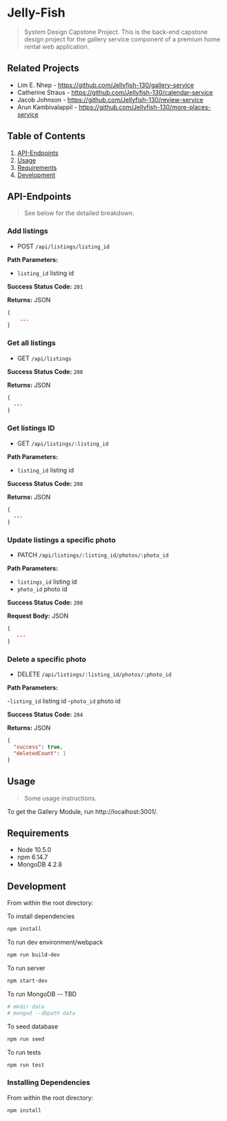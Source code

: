 # Jelly-Fish

> System Design Capstone Project. This is the back-end capstone design project for the gallery service component of a premium home rental web application.

## Related Projects

- Lim E. Nhep - https://github.com/Jellyfish-130/gallery-service
- Catherine Straus - https://github.com/Jellyfish-130/calendar-service
- Jacob Johnson - https://github.com/Jellyfish-130/review-service
- Arun Kambivalappil - https://github.com/Jellyfish-130/more-places-service

## Table of Contents

1. [API-Endpoints](#API-Endpoints)
2. [Usage](#Usage)
3. [Requirements](#requirements)
4. [Development](#development)

## API-Endpoints

> See below for the detailed breakdown.

### Add listings

- POST `/api/listings/listing_id`

**Path Parameters:**

- `listing_id` listing id

**Success Status Code:** `201`

**Returns:** JSON

```json
{
    ...
}
```

### Get all listings

- GET `/api/listings`

**Success Status Code:** `200`

**Returns:** JSON

```json
{
  ...
}
```

### Get listings ID

- GET `/api/listings/:listing_id`

**Path Parameters:**

- `listing_id` listing id

**Success Status Code:** `200`

**Returns:** JSON

```json
{
  ...
}
```

### Update listings a specific photo

- PATCH `/api/listings/:listing_id/photos/:photo_id`

**Path Parameters:**

- `listings_id` listing id
- `photo_id` photo id

**Success Status Code:** `200`

**Request Body:** JSON

```json
{
   ...
}
```

### Delete a specific photo

- DELETE `/api/listings/:listing_id/photos/:photo_id`

**Path Parameters:**

-`listing_id` listing id
-`photo_id` photo id

**Success Status Code:** `204`

**Returns:** JSON

```json
{
  "success": true,
  "deletedCount": 1
}
```
## Usage

> Some usage instructions.

To get the Gallery Module, run http://localhost:3001/.

## Requirements

- Node 10.5.0
- npm 6.14.7
- MongoDB 4.2.8

## Development

From within the root directory:

To install dependencies

```sh
npm install
```

To run dev environment/webpack

```sh
npm run build-dev
```

To run server

```sh
npm start-dev
```

To run MongoDB -- TBD

```sh
# mkdir data
# mongod --dbpath data
```

To seed database

```sh
npm run seed
```

To run tests

```sh
npm run test
```

### Installing Dependencies

From within the root directory:

```sh
npm install
```
